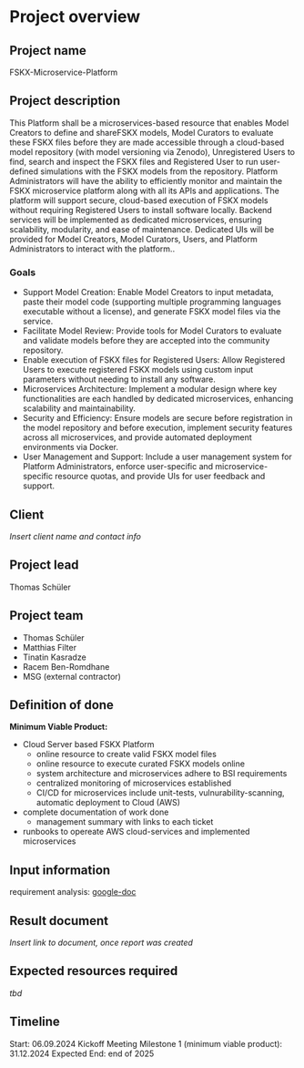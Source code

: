 # Project overview

## Project name
FSKX-Microservice-Platform

## Project description
This Platform shall be a microservices-based resource that enables Model Creators to define and shareFSKX models, Model Curators to evaluate these FSKX files before they are made accessible through a cloud-based model repository (with model versioning via Zenodo), Unregistered Users to find, search and inspect the FSKX files and Registered User to run user-defined simulations with the FSKX models from the repository. Platform Administrators will have the ability to efficiently monitor and maintain the FSKX microservice platform along with all its APIs and applications.
The platform will support secure, cloud-based execution of FSKX models without requiring Registered Users to install software locally. Backend services will be implemented as dedicated microservices, ensuring scalability, modularity, and ease of maintenance. Dedicated UIs will be provided for Model Creators, Model Curators, Users, and Platform Administrators to interact with the platform..
### Goals
- Support Model Creation: Enable Model Creators to input metadata, paste their model code (supporting multiple programming languages executable without a license), and generate FSKX model files via the service.
- Facilitate Model Review: Provide tools for Model Curators to evaluate and validate models before they are accepted into the community repository.
- Enable execution of FSKX files for Registered Users: Allow Registered Users to execute registered FSKX models using custom input parameters without needing to install any software.
- Microservices Architecture: Implement a modular design where key functionalities are each handled by dedicated microservices, enhancing scalability and maintainability.
- Security and Efficiency: Ensure models are secure before registration in the model repository and before execution, implement security features across all microservices, and provide automated deployment environments via Docker.
- User Management and Support: Include a user management system for Platform Administrators, enforce user-specific and microservice-specific resource quotas, and provide UIs for user feedback and support.

## Client
*Insert client name and contact info*

## Project lead
Thomas Schüler

## Project team
- Thomas Schüler
- Matthias Filter
- Tinatin Kasradze
- Racem Ben-Romdhane
- MSG (external contractor)

## Definition of done
**Minimum Viable Product:**
- Cloud Server based FSKX Platform 
  - online resource to create valid FSKX model files
  - online resource to execute curated FSKX models online
  - system architecture and microservices adhere to BSI requirements
  - centralized monitoring of microservices established
  - CI/CD for microservices include unit-tests, vulnurability-scanning, automatic deployment to Cloud (AWS)
- complete documentation of work done
  - management summary with links to each ticket
- runbooks to opereate AWS cloud-services and implemented microservices
 

## Input information
requirement analysis: [google-doc](https://docs.google.com/document/d/1I6cHCkQaCJaefLsXmQtdH74ExnBeQS_q-rwV_40FnoM/edit?tab=t.0#heading=h.vn6jbd619nez)

## Result document
*Insert link to document, once report was created*

## Expected resources required
*tbd*

## Timeline
Start: 06.09.2024 Kickoff Meeting
Milestone 1 (minimum viable product): 31.12.2024
Expected End: end of 2025
